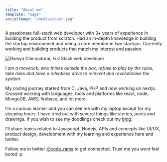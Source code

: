 ```yaml
---
title: "About me"
template: "page"
socialImage: "/media/cover.jpg"
---
```


A passionate full-stack web developer with 3+ years of experience in building the product from scratch. Had an in-depth knowledge in building the startup environment and being a core member in two startups. Currently working and building products that match my interest and passion.

![Ramya Chinnadurai, Full Stack web developer](https://rams.codes/media/cover.jpg)

*I am a maverick, who thinks outside the box, refuse to play by the rules, take risks and have a relentless drive to reinvent and revolutionise the system.*

My coding journey started from C, Java, PHP and now working on nextjs. Crossed working with languages, tools and platforms like react, node, MongoDB, AWS, firebase, and lot more.

I’m a curious learner and you can see me with my laptop except for my sleeping hours. I have tried out with several things like stories, poets and drawings. If you wish to see my doodlings check out my [blog](https://ramyachinnadurai.in/). 

I’ll share topics related to Javascript, Nodejs, APIs and concepts like UI/UX, product design, development with my learning and experience here and twitter.

Follow me in twitter [@code_rams](https://twitter.com/code_rams) to get connected. 
Trust me you wont feel bored :p
